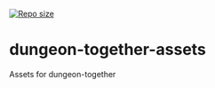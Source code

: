 [![Repo size](https://img.shields.io/github/repo-size/cpuabuse/dungeon-together-assets?logo=github)](https://github.com/cpuabuse/dungeon-together-assets)

# dungeon-together-assets

Assets for dungeon-together
